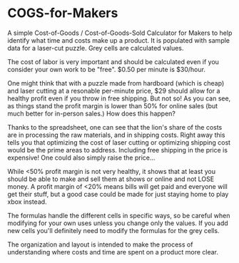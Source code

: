 # COGS-for-Makers
A simple Cost-of-Goods / Cost-of-Goods-Sold Calculator for Makers to help identify what time and costs make up a product.
It is populated with sample data for a laser-cut puzzle. Grey cells are calculated values. 

The cost of labor is very important and should be calculated even if you consider your own work to be "free". $0.50 per minute is $30/hour.

One might think that with a puzzle made from hardboard (which is cheap) and laser cutting at a resonable per-minute price, $29 should allow for a healthy profit even if you throw in free shipping. But not so! As you can see, as things stand the profit margin is lower than 50% for online sales (but much better for in-person sales.) How does this happen?


Thanks to the spreadsheet, one can see that the lion's share of the costs are in processing the raw materials, and in shipping costs.
Right away this tells you that optimizing the cost of laser cutting or optimizing shipping cost would be the prime areas to address. Including free shipping in the price is expensive! One could also simply raise the price...

While <50% profit margin is not very healthy, it shows that at least you should be able to make and sell them at shows or online and not LOSE money. A profit margin of <20% means bills will get paid and everyone will get their stuff, but a good case could be made for just staying home to play xbox instead.

The formulas handle the different cells in specific ways, so be careful when modifying for your own uses unless you change only the values. If you add new cells you'll definitely need to modify the formulas for the grey cells.

The organization and layout is intended to make the process of understanding where costs and time are spent on a product more clear.



